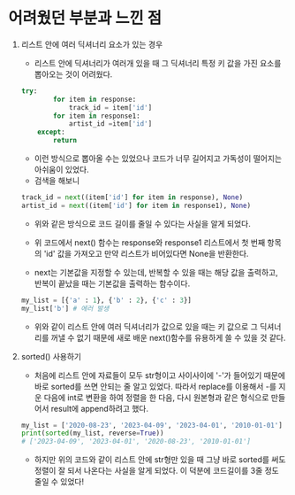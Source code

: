 # 어려웠던 부분과 느낀 점
1. 리스트 안에 여러 딕셔너리 요소가 있는 경우


      * 리스트 안에 딕셔너리가 여러개 있을 때 그 딕셔너리 특정 키 값을 가진 요소를 뽑아오는 것이 어려웠다.
   ```python
   try:
           for item in response:
               track_id = item['id']
           for item in response1:
               artist_id =item['id'] 
       except:
           return
   ```
     * 이런 방식으로 뽑아올 수는 있었으나 코드가 너무 길어지고 가독성이 떨어지는 아쉬움이 있었다. 
     * 검색을 해보니

   ```python
   track_id = next((item['id'] for item in response), None)
   artist_id = next((item['id'] for item in response1), None)
   ```
     * 위와 같은 방식으로 코드 길이를 줄일 수 있다는 사실을 알게 되었다.
     
     * 위 코드에서 next() 함수는 response와 response1 리스트에서 첫 번째 항목의 'id' 값을 가져오고 만약 리스트가 비어있다면 None을 반환한다. 

     * next는 기본값을 지정할 수 있는데, 반복할 수 있을 때는 해당 값을 출력하고, 반복이 끝났을 때는 기본값을 출력하는 함수이다.

   ```python
   my_list = [{'a' : 1}, {'b' : 2}, {'c' : 3}]
   my_list['b'] # 에러 발생
   ```
     * 위와 같이 리스트 안에 여러 딕셔너리가 값으로 있을 때는 키 값으로 그 딕셔너리를 꺼낼 수 없기 때문에 새로 배운 next()함수를 유용하게 쓸 수 있을 것 같다.

2. sorted() 사용하기 

   * 처음에 리스트 안에 자료들이 모두 str형이고 사이사이에 '-'가 들어있기 때문에 바로 sorted를 쓰면 안되는 줄 알고 있었다. 따라서 replace를 이용해서 -를 지운 다음에 int로 변환을 하여 정렬을 한 다음, 다시 원본형과 같은 형식으로 만들어서 result에 append하려고 했다.
   ```python
   my_list = ['2020-08-23', '2023-04-09', '2023-04-01', '2010-01-01']
   print(sorted(my_list, reverse=True))
   # ['2023-04-09', '2023-04-01', '2020-08-23', '2010-01-01']
   ```
   * 하지만 위의 코드와 같이 리스트 안에 str형만 있을 때 그냥 바로 sorted를 써도 정렬이 잘 되서 나온다는 사실을 알게 되었다. 이 덕분에 코드길이를 3줄 정도 줄일 수 있었다!





